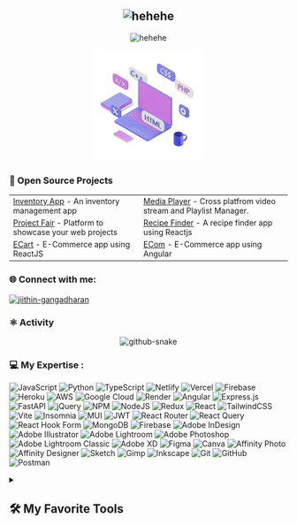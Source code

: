 <h2 align="center"><img src="https://readme-typing-svg.demolab.com?font=Fira+Code&weight=500&size=30&duration=2000&pause=1000&color=C97BDD&center=true&repeat=false&width=435&lines=Hi%2C+I'm+JITHIN" alt="hehehe"></h2>





<p align="center">
  <img src="https://readme-typing-svg.demolab.com?font=montserrat&weight=600&pause=1000&color=C97BDD&center=true&width=435&lines=Javascript/Typescript+Developer;ReactJS+NodeJS+Angular;Express+MongoDB+NextJS" alt="hehehe">
</p>

 <p align="center">
        <a href="https://portfolio-jithin.vercel.app">
            <img src="./6.gif" width="200"/>
        </a>
    </p>
    
 <h3 align="left">👾 Open Source Projects</h3>
 <table align="center">
        <tr>
            <td><a href="https://github.com/jiithin/Inventory-Frontend">Inventory App</a> - An inventory management app</td>
            <td><a href="https://github.com/jiithin/media-player">Media Player</a> - Cross platfrom video stream and Playlist Manager.</td>
        </tr>
        <tr>
            <td><a href="https://github.com/jiithin/pf-frontend">Project Fair</a> - Platform to showcase your web projects</td>
            <td><a href="https://github.com/jiithin/recipe-frontend-react">Recipe Finder</a> - A recipe finder app using Reactjs</td>
        </tr>
        <tr>
            <td><a href="https://github.com/jiithin/ecart-react">ECart</a> - E-Commerce app using ReactJS</td>
            <td><a href="https://github.com/jiithin/Ecart-angular-fontend">ECom</a> - E-Commerce app using Angular</td>
        </tr>
    </table>
    
  <h3 align="left">🌐 Connect with me:</h3>
<p align="left">
<a href="https://linkedin.com/in/jiithin-gangadharan" target="blank"><img align="center" src="https://img.shields.io/badge/LinkedIn-%230077B5.svg?logo=linkedin&logoColor=white" alt="jiithin-gangadharan" height="30" width="120" /></a>
</p>

  <h3>⚛️ Activity</h3>

<div align="center">
<picture>
  <source media="(prefers-color-scheme: dark)" srcset="github-user-contribution.svg" />
  <source media="(prefers-color-scheme: light)" srcset="github-snake.svg" />
  <img alt="github-snake" src="github-snake.svg" />
</picture>
</div>

<h3 align="left">💻 My Expertise :</h3>
<div align="left">


![JavaScript](https://img.shields.io/badge/javascript-%23323330.svg?style=flat&logo=javascript&logoColor=%23F7DF1E) ![Python](https://img.shields.io/badge/python-3670A0?style=flat&logo=python&logoColor=ffdd54) ![TypeScript](https://img.shields.io/badge/typescript-%23007ACC.svg?style=flat&logo=typescript&logoColor=white) ![Netlify](https://img.shields.io/badge/netlify-%23000000.svg?style=flat&logo=netlify&logoColor=#00C7B7) ![Vercel](https://img.shields.io/badge/vercel-%23000000.svg?style=flat&logo=vercel&logoColor=white) ![Firebase](https://img.shields.io/badge/firebase-%23039BE5.svg?style=flat&logo=firebase) ![Heroku](https://img.shields.io/badge/heroku-%23430098.svg?style=flat&logo=heroku&logoColor=white) ![AWS](https://img.shields.io/badge/AWS-%23FF9900.svg?style=flat&logo=amazon-aws&logoColor=white) ![Google Cloud](https://img.shields.io/badge/GoogleCloud-%234285F4.svg?style=flat&logo=google-cloud&logoColor=white) ![Render](https://img.shields.io/badge/Render-%46E3B7.svg?style=flat&logo=render&logoColor=white) ![Angular](https://img.shields.io/badge/angular-%23DD0031.svg?style=flat&logo=angular&logoColor=white) ![Express.js](https://img.shields.io/badge/express.js-%23404d59.svg?style=flat&logo=express&logoColor=%2361DAFB) ![FastAPI](https://img.shields.io/badge/FastAPI-005571?style=flat&logo=fastapi) ![jQuery](https://img.shields.io/badge/jquery-%230769AD.svg?style=flat&logo=jquery&logoColor=white) ![NPM](https://img.shields.io/badge/NPM-%23CB3837.svg?style=flat&logo=npm&logoColor=white) ![NodeJS](https://img.shields.io/badge/node.js-6DA55F?style=flat&logo=node.js&logoColor=white) ![Redux](https://img.shields.io/badge/redux-%23593d88.svg?style=flat&logo=redux&logoColor=white) ![React](https://img.shields.io/badge/react-%2320232a.svg?style=flat&logo=react&logoColor=%2361DAFB) ![TailwindCSS](https://img.shields.io/badge/tailwindcss-%2338B2AC.svg?style=flat&logo=tailwind-css&logoColor=white) ![Vite](https://img.shields.io/badge/vite-%23646CFF.svg?style=flat&logo=vite&logoColor=white) ![Insomnia](https://img.shields.io/badge/Insomnia-black?style=flat&logo=insomnia&logoColor=5849BE) ![MUI](https://img.shields.io/badge/MUI-%230081CB.svg?style=flat&logo=mui&logoColor=white) ![JWT](https://img.shields.io/badge/JWT-black?style=flat&logo=JSON%20web%20tokens) ![React Router](https://img.shields.io/badge/React_Router-CA4245?style=flat&logo=react-router&logoColor=white) ![React Query](https://img.shields.io/badge/-React%20Query-FF4154?style=flat&logo=react%20query&logoColor=white) ![React Hook Form](https://img.shields.io/badge/React%20Hook%20Form-%23EC5990.svg?style=flat&logo=reacthookform&logoColor=white) ![MongoDB](https://img.shields.io/badge/MongoDB-%234ea94b.svg?style=flat&logo=mongodb&logoColor=white) ![Firebase](https://img.shields.io/badge/firebase-a08021?style=flat&logo=firebase&logoColor=ffcd34) ![Adobe InDesign](https://img.shields.io/badge/Adobe%20InDesign-49021F?style=flat&logo=adobeindesign&logoColor=FF3366) ![Adobe Illustrator](https://img.shields.io/badge/adobe%20illustrator-%23FF9A00.svg?style=flat&logo=adobe%20illustrator&logoColor=white) ![Adobe Lightroom](https://img.shields.io/badge/Adobe%20Lightroom-31A8FF.svg?style=flat&logo=Adobe%20Lightroom&logoColor=white) ![Adobe Photoshop](https://img.shields.io/badge/adobe%20photoshop-%2331A8FF.svg?style=flat&logo=adobe%20photoshop&logoColor=white) ![Adobe Lightroom Classic](https://img.shields.io/badge/Adobe%20Lightroom%20Classic-31A8FF.svg?style=flat&logo=Adobe%20Lightroom%20Classic&logoColor=white) ![Adobe XD](https://img.shields.io/badge/Adobe%20XD-470137?style=flat&logo=Adobe%20XD&logoColor=#FF61F6) ![Figma](https://img.shields.io/badge/figma-%23F24E1E.svg?style=flat&logo=figma&logoColor=white) ![Canva](https://img.shields.io/badge/Canva-%2300C4CC.svg?style=flat&logo=Canva&logoColor=white) ![Affinity Photo](https://img.shields.io/badge/affinityphoto-%237E4DD2.svg?style=flat&logo=affinity-photo&logoColor=white) ![Affinity Designer](https://img.shields.io/badge/affinity%20desginer-%231B72BE.svg?style=flat&logo=affinity-designer&logoColor=white) ![Sketch](https://img.shields.io/badge/Sketch-FFB387?style=flat&logo=sketch&logoColor=black) ![Gimp](https://img.shields.io/badge/Gimp-657D8B?style=flat&logo=gimp&logoColor=FFFFFF) ![Inkscape](https://img.shields.io/badge/Inkscape-e0e0e0?style=flat&logo=inkscape&logoColor=080A13) ![Git](https://img.shields.io/badge/git-%23F05033.svg?style=flat&logo=git&logoColor=white) ![GitHub](https://img.shields.io/badge/github-%23121011.svg?style=flat&logo=github&logoColor=white) ![Postman](https://img.shields.io/badge/Postman-FF6C37?style=flat&logo=postman&logoColor=white)

</div>
<details> 
  <summary><h2>🛠️ My Favorite Tools</h2></summary>
  <!-- Some badges are from https://github.com/Ileriayo/markdown-badges -->

  <h3>👨‍💻 Programming and Markup Languages</h3>

  <p>
       <a href=""><img alt="C" src="https://custom-icon-badges.demolab.com/badge/C-03599C.svg?logo=c-in-hexagon&logoColor=white"></a>
      <a href=""><img alt="CSS" src="https://img.shields.io/badge/CSS-1572B6.svg?logo=css3&logoColor=white"></a>
      <a href=""><img alt="HTML" src="https://img.shields.io/badge/HTML-E34F26.svg?logo=html5&logoColor=white"></a>
      <a href=""><img alt="Java" src="https://custom-icon-badges.demolab.com/badge/Java-007396.svg?logo=java&logoColor=white"></a>
      <a href="t"><img alt="JavaScript" src="https://img.shields.io/badge/JavaScript-F7DF1E.svg?logo=javascript&logoColor=black"></a>
      <a href=""><img alt="Node.js" src="https://img.shields.io/badge/Node.js-43853D.svg?logo=node.js&logoColor=white"></a>
      <a href=""><img alt="Python" src="https://img.shields.io/badge/Python-14354C.svg?logo=python&logoColor=white"></a>
      <a href=""><img alt="SQL" src="https://custom-icon-badges.demolab.com/badge/SQL-025E8C.svg?logo=database&logoColor=white"></a>
      <a href=""><img alt="SVG+XML" src="https://img.shields.io/badge/SVG%2BXML-e0982c.svg?logo=svg&logoColor=white"></a>
      <a href=""><img alt="TypeScript" src="https://img.shields.io/badge/TypeScript-007ACC.svg?logo=typescript&logoColor=white"></a>
  </p>

  <h3>🧰 Frameworks and Libraries</h3>

  <p>
      <a href="#"><img alt="Bootstrap" src="https://img.shields.io/badge/Bootstrap-7952B3.svg?logo=bootstrap&logoColor=white"></a>
      <a href="#"><img alt="Express.js" src="https://img.shields.io/badge/Express.js-404d59.svg?logo=express&logoColor=white"></a>
      <a href="#"><img alt="Material Design" src="https://img.shields.io/badge/Material%20Design-0081CB.svg?logo=material-design&logoColor=white"></a>
      <a href="#"><img alt="React" src="https://img.shields.io/badge/React-20232a.svg?logo=react&logoColor=%2361DAFB"></a>
  </p>

  <h3>🗄️ Databases and Cloud Hosting</h3>

  <p>
      <a href="#"><img alt="GitHub Pages" src="https://img.shields.io/badge/GitHub%20Pages-327FC7.svg?logo=github&logoColor=white"></a>
      <a href="#"><img alt="Heroku" src="https://img.shields.io/badge/Heroku-430098.svg?logo=heroku&logoColor=white"></a>
      <a href="#"><img alt="MongoDB" src ="https://img.shields.io/badge/MongoDB-4ea94b.svg?logo=mongodb&logoColor=white"></a>
      <a href="#"><img alt="PostgreSQL" src ="https://img.shields.io/badge/PostgreSQL-316192.svg?logo=postgresql&logoColor=white"></a>
      <a href="#"><img alt="Render" src="https://img.shields.io/badge/Render-00979D.svg?logo=render&logoColor=white"></a>
      <a href="#"><img alt="Vercel" src="https://img.shields.io/badge/Vercel-000000.svg?logo=vercel&logoColor=white"></a>
  </p>

  <h3>💻 Software and Tools</h3>

  <p>
      <a href="#"><img alt="Adobe" src="https://img.shields.io/badge/Adobe-FF0000.svg?logo=adobe&logoColor=white"></a>
      <a href="#"><img alt="Android" src="https://img.shields.io/badge/Android-3DDC84?logo=android&logoColor=white"></a>
      <a href="#"><img alt="Audacity" src="https://img.shields.io/badge/-Audacity-0000CC?logo=audacity&logoColor=white"></a>
      <a href="#"><img alt="Brave" src="https://img.shields.io/badge/-Brave-FB542B?logo=brave&logoColor=white"></a>
      <a href="#"><img alt="Git" src="https://img.shields.io/badge/Git-F05033.svg?logo=git&logoColor=white"></a>
      <a href="#"><img alt="GitHub Desktop" src="https://img.shields.io/badge/GitHub%20Desktop-8034A9.svg?logo=github&logoColor=white"></a>
      <a href="#"><img alt="Google Sheets" src="https://img.shields.io/badge/Sheets-34A853.svg?logo=google%20sheets&logoColor=white"></a>
      <a href="#"><img alt="Inkscape" src="https://img.shields.io/badge/Inkscape-000000?logo=Inkscape&logoColor=white"></a>
      <a href="#"><img alt="Postman" src="https://img.shields.io/badge/Postman-FF6C37?logo=postman&logoColor=white"></a>
      <a href="#"><img alt="Stack Overflow" src="https://img.shields.io/badge/-Stack%20Overflow-FE7A16?logo=stack-overflow&logoColor=white"></a>
      <a href="#"><img alt="Visual Studio Code" src="https://img.shields.io/badge/Visual%20Studio%20Code-0078d7.svg?logo=visual-studio-code&logoColor=white"></a>
  </p>
</details>
